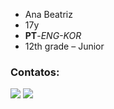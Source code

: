- Ana Beatriz
- 17y
- **PT**-*ENG-KOR*
- 12th grade – Junior

<div align="center"> 
  <![hif7](https://github.com/anabtzz/anabtzz/assets/128055760/5a2bac7d-dd95-4e50-a184-ac642ba396ed)> 
</div>



### Contatos:

  <a href="https://www.instagram.com/an4bsantos/" target="_blank"><img src="https://img.shields.io/badge/-Instagram-%23E4405F?style=for-the-badge&logo=instagram&logoColor=white" target="_blank"></a> 
  <a href="https://www.linkedin.com/in/ana-beatriz-51054b2ba?utm_source=share&utm_campaign=share_via&utm_content=profile&utm_medium=ios_app" target="_blank"><img src="https://img.shields.io/badge/-LinkedIn-%230077B5?style=for-the-badge&logo=linkedin&logoColor=white" target="_blank"></a> 


